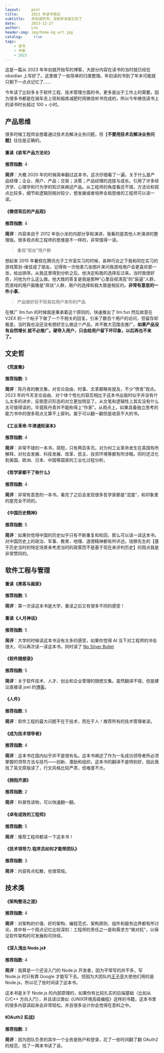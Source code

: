 ```yaml
---
layout:     post
title:      2023 年读书简记
subtitle:   年初读的书，没到年末就忘完了
date:       2023-12-27
author:     Lnn
header-img: img/home-bg-art.jpg
catalog: 	 true
tags:
    - 读书
    - 书单
    - 2023
---
```



这是一篇从 2023 年年初就开始写的博客，大部分内容在读书的当时就已经在 obsidian 上写好了。这里做了一些简单的归类整理。年初读的书到了年末可能就只剩下一点点记忆了......

今年读了比较多关于软件工程、技术管理方面的书，更多是出于工作上的需要。因为很多书都是在骑车去上班和锻炼减肥时用微信听书完成的，所以今年微信读书上的读书时长超过 100 + 小时。

## 产品思维

很多时候工程师会想着通过技术去解决业务问题，但【**不要用技术去解决业务问题**】往往是正确的。

#### 重读《俞军产品方法论》

**推荐指数**: 4

**简评**：大概 2020 年的时候简单翻过这本书，这次仔细看了一遍。关于什么是产品经理；企业、用户、产品；交易；决策；产品经理的选拔与成长。引用了许多经济学、心理学和行为学的知识来阐述产品。从工程师的角度看还不错，方法论和观点比较多，细节和逻辑则相对较少，想发展或者培养全局思维的工程师可以读一读。


#### 《微信背后的产品观》

**推荐指数**: 4

**简评**：内容来自于 2012 年张小龙的内部分享和演讲，我看的是其他人听演讲的整理版。很多观点和工程师的思维是不一样的，非常值得一读。

> 重视“屌丝”用户群

想起来 2015 年暑假在腾讯光子工作室实习的时候，各种巧合之下我和同在实习的游戏策划-维佳成了朋友。记得有一次他拿几张图片来问我游戏用户会更喜欢那一张，给出排序。从我这里得到分析之后，他决定和我的选择反过来。当时我很好奇，问他为什么这么做。他大致的答复是我是那种“心里自视清高”的“装逼”人群，而游戏的用户画像是“屌丝”人群，用户的选择和我大致是相反的。**非常有意思的一件小事**。

> 产品做好前不轻易拉用户来你的产品

在推广 llm.fun 的时候我是秉承着这个原则的，快速推出了 llm.fun 然后故意在 V2EX 的一个帖子下做了一个不相关的回复。引来了数百个用户的访问，但留存却极差。当时我也没还没有想好怎么做这个产品，并不敢大范围去推广。**如果产品没有自然增长 就不必推广。硬导入用户，只会给用户留下坏印象，以后再也不来了。**

## 文史哲

#### 《荒废集》

**推荐指数**: 3

**简评**：陈丹青的散文集，对言论自由、时事、文革都略有提及，不少“愤青”观点。2023 年的今天言论自由、对个体个性化的容忍相比于这本书出版时似乎并没有什么太多的进步，反倒意识形态的对立更加明显了。从文笔和逻辑性上其实没有什么太可值得读的，毕竟陈丹青并不能称得上“作家”。从观点上，如果具备独立思考的能力书中的很多观点又算不上犀利。属于可以翻一翻但是收获不大的书。


#### 《工业革命.牛津通知读本》

**推荐指数**: 4

**简评**：非常不错的一本书，简短，只有两百多页。对为何工业革命发生在英国有所解释，对社会发展、科技发展、改革、民主、投资环境等都有所涉略。同时还泛化到美国、欧洲、日本、中国等国家的工业化过程分析。


#### 《哲学家都干了些什么》

**推荐指数**: 4

**简评**：非常有意思的一本书。看完了之后会发现很多哲学家都是“混蛋”，和印象里的是完全不同的。

#### 《中国历史精神》

**推荐指数**: 5

**简评**：如果你觉得中国的历史似乎只有不断重复和轮回，那么可以读一读这本书。对中国历史上的政治、军事、教育、地理、道德精神都有所评述。钱穆先生的【基于历史当时的特定场景来考虑当时的政策而不是基于现在来评判历史】的观点我是非常赞同的。


## 软件工程与管理

#### 重读《黑客与画家》

**推荐指数**: 5

**简评**：第一次读这本书是大学，重读之后又有很多不同的感受！


#### 重读《人月神话》

**推荐指数**: 5

**简评**：大学的时候读这本书没有太多的感受，如果你觉得 AI 当下对工程师的冲击很大，可以再次读一读这本书。同时读了 [No Silver Bullet](chrome-extension://oemmndcbldboiebfnladdacbdfmadadm/http://worrydream.com/refs/Brooks-NoSilverBullet.pdf)


#### 《软件随想录》

**推荐指数**: 5

**简评**：关于软件技术、人才、创业和企业管理的随想文集。虽然翻译不错，但是建议直接读 joel 的[博客](https://www.joelonsoftware.com/)。


#### 《人件》

**推荐指数**: 5

**简评**：软件工程的最大问题不在于技术，而在于人！推荐所有的技术管理者读。


#### 《成为技术领导者》

**推荐指数**: 4

**简评**：这本书在国内似乎并不是很有名。这本书阐述了作为一名成功领导者所必须掌握的领导方法与技巧——创新、激励和组织。这本书的翻译不是特别好，因此我找了英文原版读了，行文风格比较严肃，但难度不大。

#### 《拥抱开源》

**推荐指数**: 2

**简评**：科普性读物，可以快速翻一翻。

#### 《卓有成效的工程师》

**推荐指数**: 5

**简评**：推荐工程师都读一下这本书！


#### 《技术领导力.程序员如何才能带团队》

**推荐指数**: 3

**简评**：内容有点松散，也很常规。


## 技术类

#### 《架构整洁之道》

**推荐指数**: 4

**简评**：对架构的价值、好的架构、编程范式、架构原则、组件和服务边界都有所讨论。其中有一个观点记忆比较深刻：工程师的责任之一是和需求方"做对抗"，以保证软件架构的可发展和可持续。


#### 《深入浅出 Node.js》

**推荐指数**: 4

**简评**：我算是一个还没入门的 Node.js 开发者，因为平常写的并不多，写 Node.js 时只有靠 Google 才能写下去。但因为大团队内[王子亭](https://jysperm.me)大佬他们用的是 Node.js，所以花了些时间读了这本书。

这本书是关于 Node.js 的内部原理的，如果你有比较扎实的后端基础（比如从 C/C++ 方向入门），并且读过类似《UNIX环境高级编程》这样的书籍，这本书里的很多内容读起来会非常轻松。并且很多设计你会觉得在意料之中。

#### 《OAuth2 实战》

**推荐指数**: 3

**简评**：因为团队负责的其中一个业务是账户和登录，花了一些时间翻了翻 OAuth2 的规范，找了一两本书读了读。